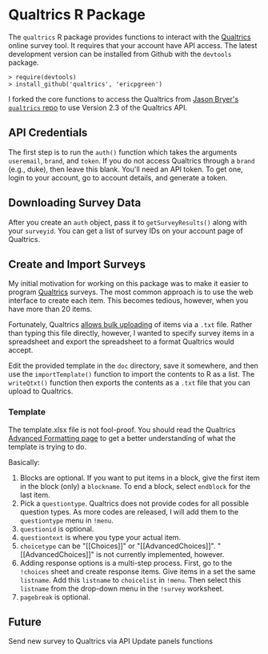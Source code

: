 # Qualtrics R Package

The `qualtrics` R package provides functions to interact with the [Qualtrics](http://www.qualtrics.com) online survey tool. It requires that your account have API access. The latest development version can be installed from Github with the `devtools` package.

	> require(devtools)
	> install_github('qualtrics', 'ericpgreen')
	
I forked the core functions to access the Qualtrics from [Jason Bryer's `qualtrics` repo](https://github.com/jbryer/qualtrics) to use Version 2.3 of the Qualtrics API.

API Credentials
----------------
The first step is to run the `auth()` function which takes the arguments `useremail`, `brand`, and `token`. If you do not access Qualtrics through a `brand` (e.g., duke), then leave this blank. You'll need an API token. To get one, login to your account, go to account details, and generate a token. 

Downloading Survey Data
------------------------
After you create an `auth` object, pass it to `getSurveyResults()` along with your `surveyid`. You can get a list of survey IDs on your account page of Qualtrics.

Create and Import Surveys
-------------------------
My initial motivation for working on this package was to make it easier to program [Qualtrics](http://www.qualtrics.com/) surveys. The most common approach is to use the web interface to create each item. This becomes tedious, however, when you have more than 20 items. 

Fortunately, Qualtrics [allows bulk uploading](http://www.qualtrics.com/university/researchsuite/advanced-building/advanced-options-drop-down/import-and-export-surveys/) of items via a `.txt` file. Rather than typing this file directly, however, I wanted to specify survey items in a spreadsheet and export the spreadsheet to a format Qualtrics would accept.

Edit the provided template in the `doc` directory, save it somewhere, and then use the `importTemplate()` function to import the contents to R as a list. The `writeQtxt()` function then exports the contents as a `.txt` file that you can upload to Qualtrics. 

### Template

The template.xlsx file is not fool-proof. You should read the Qualtrics [Advanced Formatting page](http://www.qualtrics.com/university/researchsuite/advanced-building/advanced-options-drop-down/import-and-export-surveys/) to get a better understanding of what the template is trying to do.

Basically:

1. Blocks are optional. If you want to put items in a block, give the first item in the block (only) a `blockname`. To end a block, select `endblock` for the last item.
2. Pick a `questiontype`. Qualtrics does not provide codes for all possible question types. As more codes are released, I will add them to the `questiontype` menu in `!menu`.
3. `questionid` is optional.
4. `questiontext` is where you type your actual item.
5. `choicetype` can be "[[Choices]]" or "[[AdvancedChoices]]". "[[AdvancedChoices]]" is not currently implemented, however.
6. Adding response options is a multi-step process. First, go to the `!choices` sheet and create response items. Give items in a set the same `listname`. Add this `listname` to `choicelist` in `!menu`. Then select this `listname` from the drop-down menu in the `!survey` worksheet.
7. `pagebreak` is optional.

Future
------
Send new survey to Qualtrics via API
Update panels functions






